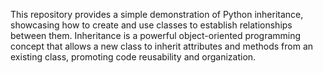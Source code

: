 This repository provides a simple demonstration of Python inheritance, showcasing how to create and use classes to establish relationships between them. Inheritance is a powerful object-oriented programming concept that allows a new class to inherit attributes and methods from an existing class, promoting code reusability and organization.
